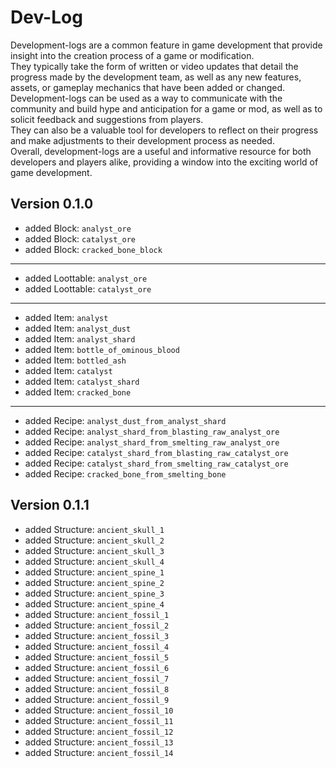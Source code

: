 # Dev-Log
Development-logs are a common feature in game development that provide insight into the creation process of a game or modification.  
They typically take the form of written or video updates that detail the progress made by the development team, as well as any new features, assets, or gameplay mechanics that have been added or changed.  
Development-logs can be used as a way to communicate with the community and build hype and anticipation for a game or mod, as well as to solicit feedback and suggestions from players.  
They can also be a valuable tool for developers to reflect on their progress and make adjustments to their development process as needed.  
Overall, development-logs are a useful and informative resource for both developers and players alike, providing a window into the exciting world of game development.  

## Version 0.1.0
- added Block: ```analyst_ore```
- added Block: ```catalyst_ore```
- added Block: ```cracked_bone_block```
---
- added Loottable: ```analyst_ore```
- added Loottable: ```catalyst_ore```
---
- added Item: ```analyst```
- added Item: ```analyst_dust```
- added Item: ```analyst_shard```
- added Item: ```bottle_of_ominous_blood```
- added Item: ```bottled_ash```
- added Item: ```catalyst```
- added Item: ```catalyst_shard```
- added Item: ```cracked_bone```
---
- added Recipe: ```analyst_dust_from_analyst_shard```
- added Recipe: ```analyst_shard_from_blasting_raw_analyst_ore```
- added Recipe: ```analyst_shard_from_smelting_raw_analyst_ore```
- added Recipe: ```catalyst_shard_from_blasting_raw_catalyst_ore```
- added Recipe: ```catalyst_shard_from_smelting_raw_catalyst_ore```
- added Recipe: ```cracked_bone_from_smelting_bone```

## Version 0.1.1
- added Structure: ```ancient_skull_1```
- added Structure: ```ancient_skull_2```
- added Structure: ```ancient_skull_3```
- added Structure: ```ancient_skull_4```
- added Structure: ```ancient_spine_1```
- added Structure: ```ancient_spine_2```
- added Structure: ```ancient_spine_3```
- added Structure: ```ancient_spine_4```
- added Structure: ```ancient_fossil_1```
- added Structure: ```ancient_fossil_2```
- added Structure: ```ancient_fossil_3```
- added Structure: ```ancient_fossil_4```
- added Structure: ```ancient_fossil_5```
- added Structure: ```ancient_fossil_6```
- added Structure: ```ancient_fossil_7```
- added Structure: ```ancient_fossil_8```
- added Structure: ```ancient_fossil_9```
- added Structure: ```ancient_fossil_10```
- added Structure: ```ancient_fossil_11```
- added Structure: ```ancient_fossil_12```
- added Structure: ```ancient_fossil_13```
- added Structure: ```ancient_fossil_14```
